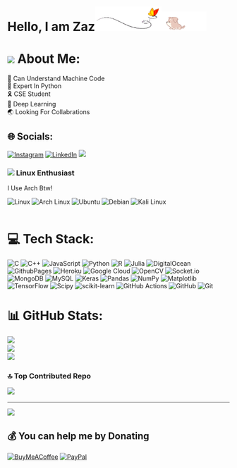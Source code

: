 # Hello, I am Zaz<img src="images/butterfly.gif" width=30%><img src="images/dog.gif" width=20%>


# <img src="https://media.giphy.com/media/mGcNjsfWAjY5AEZNw6/giphy.gif" width="50"> About Me:
🍂 Can Understand Machine Code<br>🎁 Expert In Python<br>🎗 CSE Student<br>🎳 Deep Learning<br>🌏 Looking For Collabrations


## 🌐 Socials:
[![Instagram](https://img.shields.io/badge/Instagram-%23E4405F.svg?logo=Instagram&logoColor=white)](https://instagram.com/zaz_bhai) [![LinkedIn](https://img.shields.io/badge/LinkedIn-%230077B5.svg?logo=linkedin&logoColor=white)](https://linkedin.com/in/zaz-yagmi) 
          <img src="https://media1.giphy.com/media/UVvJCoqeVDnUjv3vAM/giphy.gif?cid=6c09b9527feg880c0rei16xg9xmcvy2415vl27iqtei7f90z&ep=v1_internal_gif_by_id&rid=giphy.gif&ct=s" width="50">
<br>
### <img src="https://media4.giphy.com/media/ropITlfdDUN88W58GY/giphy.gif?cid=6c09b952ueudfz0qhqb280tlcy9g7csmpj3lm3qvly7e3amt&ep=v1_internal_gif_by_id&rid=giphy.gif&ct=s" width="35"> Linux Enthusiast
  
I Use Arch Btw!
  
  ![Linux](https://img.shields.io/badge/-Linux-000000?style=flat&logo=linux&logoColor=#FCC624)
  ![Arch Linux](https://img.shields.io/badge/-Arch%20Linux-000000?style=flat&logo=arch-linux&logoColor=#1793D1)
  ![Ubuntu](https://img.shields.io/badge/-Ubuntu-000000?style=flat&logo=ubuntu&logoColor=#E95420)
  ![Debian](https://img.shields.io/badge/-Debian-000000?style=flat&logo=debian&logoColor=#A81D33)
  ![Kali Linux](https://img.shields.io/badge/-Kali%20Linux-000000?style=flat&logo=kali-linux&logoColor=#557C94)
  <br>
  <br>
# 💻 Tech Stack:
![C](https://img.shields.io/badge/c-%2300599C.svg?style=for-the-badge&logo=c&logoColor=white) ![C++](https://img.shields.io/badge/c++-%2300599C.svg?style=for-the-badge&logo=c%2B%2B&logoColor=white) ![JavaScript](https://img.shields.io/badge/javascript-%23323330.svg?style=for-the-badge&logo=javascript&logoColor=%23F7DF1E) ![Python](https://img.shields.io/badge/python-3670A0?style=for-the-badge&logo=python&logoColor=ffdd54) ![R](https://img.shields.io/badge/r-%23276DC3.svg?style=for-the-badge&logo=r&logoColor=white) ![Julia](https://img.shields.io/badge/-Julia-9558B2?style=for-the-badge&logo=julia&logoColor=white) ![DigitalOcean](https://img.shields.io/badge/DigitalOcean-%230167ff.svg?style=for-the-badge&logo=digitalOcean&logoColor=white) ![GithubPages](https://img.shields.io/badge/github%20pages-121013?style=for-the-badge&logo=github&logoColor=white) ![Heroku](https://img.shields.io/badge/heroku-%23430098.svg?style=for-the-badge&logo=heroku&logoColor=white) ![Google Cloud](https://img.shields.io/badge/GoogleCloud-%234285F4.svg?style=for-the-badge&logo=google-cloud&logoColor=white) ![OpenCV](https://img.shields.io/badge/opencv-%23white.svg?style=for-the-badge&logo=opencv&logoColor=white) ![Socket.io](https://img.shields.io/badge/Socket.io-black?style=for-the-badge&logo=socket.io&badgeColor=010101) ![MongoDB](https://img.shields.io/badge/MongoDB-%234ea94b.svg?style=for-the-badge&logo=mongodb&logoColor=white) ![MySQL](https://img.shields.io/badge/mysql-4479A1.svg?style=for-the-badge&logo=mysql&logoColor=white) ![Keras](https://img.shields.io/badge/Keras-%23D00000.svg?style=for-the-badge&logo=Keras&logoColor=white) ![Pandas](https://img.shields.io/badge/pandas-%23150458.svg?style=for-the-badge&logo=pandas&logoColor=white) ![NumPy](https://img.shields.io/badge/numpy-%23013243.svg?style=for-the-badge&logo=numpy&logoColor=white) ![Matplotlib](https://img.shields.io/badge/Matplotlib-%23ffffff.svg?style=for-the-badge&logo=Matplotlib&logoColor=black) ![TensorFlow](https://img.shields.io/badge/TensorFlow-%23FF6F00.svg?style=for-the-badge&logo=TensorFlow&logoColor=white) ![Scipy](https://img.shields.io/badge/SciPy-%230C55A5.svg?style=for-the-badge&logo=scipy&logoColor=%white) ![scikit-learn](https://img.shields.io/badge/scikit--learn-%23F7931E.svg?style=for-the-badge&logo=scikit-learn&logoColor=white) ![GitHub Actions](https://img.shields.io/badge/github%20actions-%232671E5.svg?style=for-the-badge&logo=githubactions&logoColor=white) ![GitHub](https://img.shields.io/badge/github-%23121011.svg?style=for-the-badge&logo=github&logoColor=white) ![Git](https://img.shields.io/badge/git-%23F05033.svg?style=for-the-badge&logo=git&logoColor=white)
# 📊 GitHub Stats:
![](https://github-readme-stats.vercel.app/api?username=Zazbhai&theme=aura_dark&hide_border=false&include_all_commits=false&count_private=true)<br/>
![](https://github-readme-streak-stats.herokuapp.com/?user=Zazbhai&theme=aura_dark&hide_border=false)<br/>
![](https://github-readme-stats.vercel.app/api/top-langs/?username=Zazbhai&theme=aura_dark&hide_border=false&include_all_commits=false&count_private=true&layout=compact)

### 🔝 Top Contributed Repo
![](https://github-contributor-stats.vercel.app/api?username=Zazbhai&limit=5&theme=dark&combine_all_yearly_contributions=true)

---
[![](https://visitcount.itsvg.in/api?id=Zazbhai&icon=6&color=7)](https://visitcount.itsvg.in)

  ## 💰 You can help me by Donating
  [![BuyMeACoffee](https://img.shields.io/badge/Buy%20Me%20a%20Coffee-ffdd00?style=for-the-badge&logo=buy-me-a-coffee&logoColor=black)](https://buymeacoffee.com/Zazbhai) [![PayPal](https://img.shields.io/badge/PayPal-00457C?style=for-the-badge&logo=paypal&logoColor=white)](https://paypal.me/Zazbhai) 

  
<!-- Proudly created with GPRM ( https://gprm.itsvg.in ) -->
